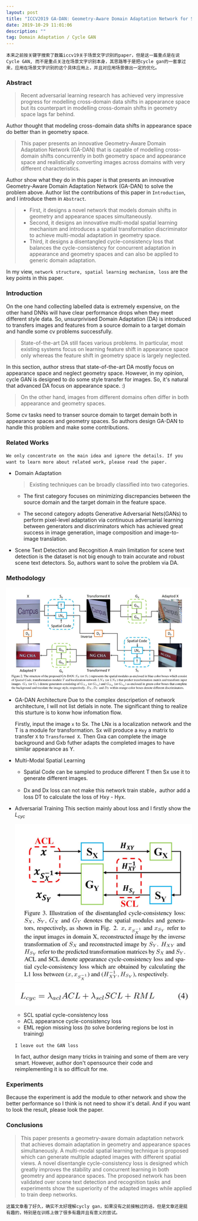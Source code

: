 ```yaml
---
layout: post
title: "ICCV2019 GA-DAN: Geometry-Aware Domain Adaptation Network for Scene Text Detection and Recognition 笔记"
date: 2019-10-29 11:01:06 
description: ""
tag: Domain Adaptation / Cycle GAN
---
```


`本来之前按关键字搜索了数篇iccv19关于场景文字识别的paper，但是这一篇重点是在说 Cycle GAN, 而不是重点关注在场景文字识别本身，其思路等于是把cycle gan的一套拿过来，应用在场景文字识别的这个具体应用上，并且对应用场景做出一定的优化。`

### Abstract

> Recent adversarial learning research has achieved very impressive progress for modelling cross-domain data shifts in appearance space but its counterpart in modelling cross-domain shifts in geometry space lags far behind.

Author thought that modeling cross-domain data shifts in appearance space do better than in geometry space.

> This paper presents an innovative Geometry-Aware Domain Adaptation Network (GA-DAN) that is capable of modelling cross-domain shifts concurrently in both geometry space and appearance space and realistically converting images across domains with very different characteristics.

Author show what they do in this paper is that presents an innovative Geometry-Aware Domain Adaptation Network (GA-DAN) to solve the problem above.
Author list the contributions of this paper in `Introduction`, and I introduce them in `Abstract`.

>- First, it designs a novel network that models domain shifts in geometry and appearance spaces simultaneously.
>- Second, it designs an innovative multi-modal spatial learning mechanism and introduces a spatial transformation discriminator to achieve multi-modal adaptation in geometry space.
>- Third, it designs a disentangled cycle-consistency loss that balances the cycle-consistency for concurrent adaptation in appearance and geometry spaces and can also be applied to generic domain adaptation.

In my view, `network structure, spatial learning mechanism, loss` are the key points in this paper.

### Introduction

On the one hand collecting labelled data is extremely expensive, on the other hand DNNs will have clear performance drops when they meet different style data.
So, unsurprivised Domain Adaptation (DA) is introduced to transfers images and features from a source domain to a target domain and handle some cv problems successfully.

> State-of-the-art DA still faces various problems. In particular, most existing systems focus on learning feature shift in appearance space only whereas the feature shift in geometry space is largely neglected.

In this section, author stress that state-of-the-art DA mostly focus on appearance space and neglect geometry space. However, in my opinion, cycle GAN is designed to do some style transfer for images. So, it's natural that advanced DA focus on appearance space. :)

> On the other hand, images from different domains often differ in both appearance and geometry spaces.

Some cv tasks need to transer source domain to target demain both in appearance spaces and geometry spaces. So authors design GA-DAN to handle this problem and make some contributions.

### Related Works

`We only concentrate on the main idea and ignore the details. If you want to learn more about related work, please read the paper.`

- Domain Adaptation

  > Existing techniques can be broadly classified into two categories.

  - The first category focuses on minimizing discrepancies between the source domain and the target domain in the feature space.

  - The second category adopts Generative Adversarial Nets(GANs) to perform pixel-level adaptation via continuous adversarial learning between generators and discriminators which has achieved great success in image generation, image composition and image-to-image translation.

- Scene Text Detection and Recognition
  A main limitation for scene text detection is the dataset is not big enough to train accurate and robust scene text detectors. So, authors want to solve the problem via DA.

### Methodology

![GA-DAN_structure](/images/posts/GA-DAN_structure.png)

- GA-DAN Architecture
  Due to the complex descripetion of network architecture, I will not list detials in note. The significant thing to realize this sturture is to konw how infomation flow.

  Firstly, input the image `x` to Sx. The LNx is a localization network and the T is a module for transformation. Sx will produce a `Hxy` a matrix to transfer `X` to `Transformed X`. Then Gxa can complete the image background and Gxb futher adapts the completed images to have similar appearance as Y.

- Multi-Modal Spatial Learning

  - Spatial Code can be sampled to produce different T then Sx use it to generate different images.

  - Dx and Dx loss can not make this network train stable，author add a loss DT to calculate the loss of Hxy - Hyx.

- Adversarial Training
  This section mainly about loss and I firstly show the $L_{cyc}$

  ![GA-DAN_ACL_SCL](/images/posts/GA-DAN_ACL_SCL.png)
  ![GA-DAN_cyc_loss](/images/posts/GA-DAN_cyc_loss.png)
  
  - SCL spatial cycle-consistency loss
  - ACL appearance cycle-consistency loss
  - EML region missing loss (to solve bordering regions be lost in training)

  `I leave out the GAN loss`

  In fact, author design many tricks in training and some of them are very smart. However, author don't opensource their code and reimplementing it is so difficult for me.

### Experiments

  Because the experiment is add the module to other network and show the better performance so I think is not need to show it's detail. And if you want to look the result, please look the paper.

### Conclusions

> This paper presents a geometry-aware domain adaptation network that achieves domain adaptation in geometry and appearance spaces simultaneously. A multi-modal spatial learning technique is proposed which can generate multiple adapted images with different spatial views. A novel disentangle cycle-consistency loss is designed which greatly improves the stability and concurrent learning in both geometry and appearance spaces. The proposed network has been validated over scene text detection and recognition tasks and experiments show the superiority of the adapted images while applied to train deep networks.

`这篇文章看了好久，确实不太好理解cycly gan，如果没有之前接触过的话，但是文章还是挺有趣的，特别是在训练上做了很多有趣并且有意义的尝试。`
